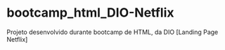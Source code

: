 # bootcamp_html_DIO-Netflix

Projeto desenvolvido durante bootcamp de HTML, da DIO [Landing Page Netflix]
